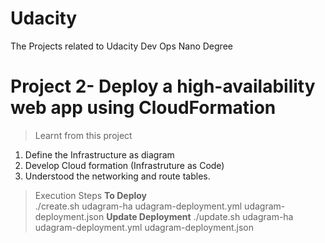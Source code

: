 # Udacity
The Projects related to Udacity Dev Ops Nano Degree

# Project 2- Deploy a high-availability web app using CloudFormation
>Learnt from this project
  1. Define the Infrastructure as diagram
  2. Develop Cloud formation (Infrastruture as Code)
  3. Understood the networking and route tables.
> Execution Steps
   **To Deploy**  
   ./create.sh udagram-ha udagram-deployment.yml udagram-deployment.json
   **Update Deployment** 
   ./update.sh udagram-ha udagram-deployment.yml udagram-deployment.json
   
